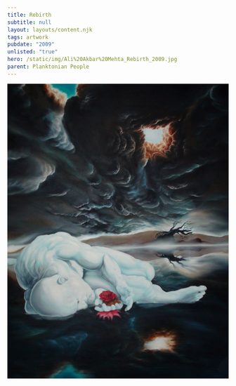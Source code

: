 ```yaml
---
title: Rebirth
subtitle: null
layout: layouts/content.njk
tags: artwork
pubdate: "2009"
unlisted: "true"
hero: /static/img/Ali%20Akbar%20Mehta_Rebirth_2009.jpg
parent: Planktonian People
---
```

![Rebirth, 2009, oil and acrylic on canvas, 48 x 72 in.](/static/img/Ali%20Akbar%20Mehta_Rebirth_2009.jpg)